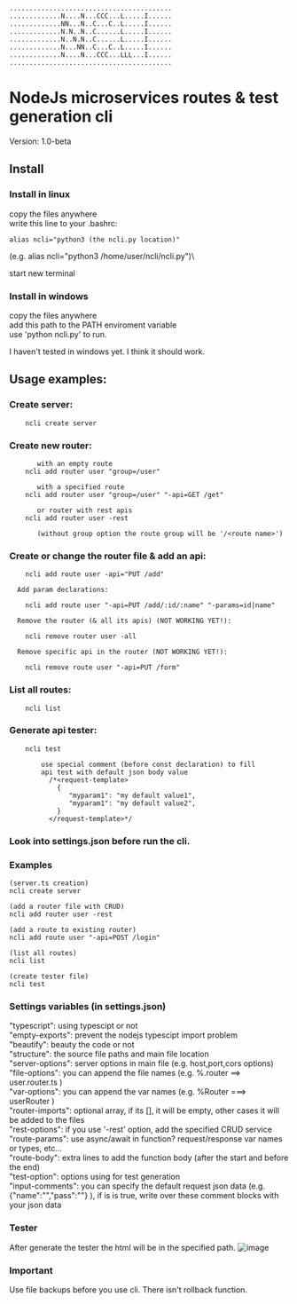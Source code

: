 ```
.........................................
.............N....N...CCC...L.....I......
.............NN...N..C...C..L.....I......
.............N.N..N..C......L.....I......
.............N..N.N..C......L.....I......
.............N...NN..C...C..L.....I......
.............N....N...CCC...LLL...I......
.........................................
```

# NodeJs microservices routes & test generation cli
Version: 1.0-beta

## Install

### Install in linux
copy the files anywhere\
write this line to your .bashrc:
```
alias ncli="python3 (the ncli.py location)"
```
(e.g. alias ncli="python3 /home/user/ncli/ncli.py")\

start new terminal

### Install in windows
copy the files anywhere\
add this path to the PATH enviroment variable\
use 'python ncli.py' to run.

I haven't tested in windows yet. I think it should work.

## Usage examples:

###  Create server:
```
    ncli create server
```

###  Create new router:
```
       with an empty route
    ncli add router user "group=/user"

       with a specified route
    ncli add router user "group=/user" "-api=GET /get"

       or router with rest apis
    ncli add router user -rest

       (without group option the route group will be '/<route name>')
```

###    Create or change the router file & add an api:
```
    ncli add route user -api="PUT /add"

  Add param declarations:

    ncli add route user "-api=PUT /add/:id/:name" "-params=id|name"

  Remove the router (& all its apis) (NOT WORKING YET!):

    ncli remove router user -all

  Remove specific api in the router (NOT WORKING YET!):

    ncli remove route user "-api=PUT /form"
```
###    List all routes:
```
    ncli list
```
###    Generate api tester:
```
    ncli test

        use special comment (before const declaration) to fill
        api test with default json body value
          /*<request-template>
            {
               "myparam1": "my default value1",
               "myparam1": "my default value2",
            }
          </request-template>*/
```
### Look into settings.json before run the cli.

### Examples
```
(server.ts creation)
ncli create server

(add a router file with CRUD)
ncli add router user -rest

(add a route to existing router)
ncli add route user "-api=POST /login"

(list all routes)
ncli list

(create tester file)
ncli test

```

### Settings variables (in settings.json)
"typescript": using typescipt or not\
"empty-exports": prevent the nodejs typescipt import problem\
"beautify": beauty the code or not\
"structure": the source file paths and main file location\
"server-options": server options in main file (e.g. host,port,cors options)\
"file-options": you can append the file names (e.g. %.router ==> user.router.ts )\
"var-options": you can append the var names (e.g. %Router ===> userRouter )\
"router-imports": optional array, if its [], it will be empty, other cases it will be added to the files\
"rest-options": if you use '-rest' option, add the specified CRUD service\
"route-params": use async/await in function? request/response var names or types, etc...\
"route-body": extra lines to add the function body (after the start and before the end)\
"test-option": options using for test generation\
"input-comments": you can specify the default request json data (e.g. {"name":"","pass":""} ), if is is true, write over these comment blocks with your json data

### Tester
After generate the tester the html will be in the specified path.
![image](https://github.com/user-attachments/assets/c9613fca-ae0f-4b03-a559-6d6634403e45)


### Important
Use file backups before you use cli. There isn't rollback function.



